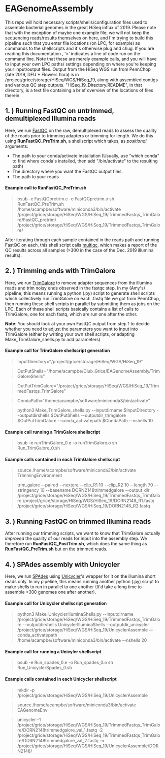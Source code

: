# EAGenomeAssembly
This repo will hold necessary scripts/shells/configuration files used to assemble bacterial genomes in the great HiSeq influx of 2019. Please note that with the exception of maybe one example file, we will not keep the sequencing reads/results
 themselves on here, and I'm trying to build this pipeline such that you enter file locations (on LPC, for example) as commands to the shellscripts and it's otherwise plug and chug. If you are reading this documentation , '>' indicates a line of code run on the command line. Note that these are merely example calls, and you will have to input your own LPC paths/ settings depending on where you're keeping your input/output files. Output from the HiSeq WGS run from PennChop (late 2019, DFU + Flowers flora) is in /project/grice/storage/HiSeq/WGS/HiSeq_19, along with assembled contigs and various QC step outputs. "HiSeq_19_Directory.README", in that directory, is a text file containing a brief overview of the locations of files therein. 


## 1. ) Running FastQC on untrimmed, demultiplexed Illumina reads 
Here, we run [FastQC](https://www.bioinformatics.babraham.ac.uk/projects/fastqc/) on the raw, demultiplexed reads to assess the quality of the reads prior to trimming adapters or trimming for length. We do this using **RunFastQC_PreTrim.sh**, a shellscript which takes, as *positional* arguments:
- The path to your conda/activate installation (Usually, use "which conda" to find where conda's installed, then add "/bin/activate" to the resulting path)
 - The directory where you want the FastQC output files.  
 - The path to your reads

#### Example call to RunFastQC_PreTrim.sh
>  bsub -e FastQCpretrim.e -o FastQCpretrim.o sh RunFastQC_PreTrim.sh /home/acampbe/software/miniconda3/bin/activate /project/grice/storage/HiSeq/WGS/HiSeq_19/TrimmedFastqs_TrimGalore/FastQC_pretrim/ /project/grice/storage/HiSeq/WGS/HiSeq_19/TrimmedFastqs_TrimGalore/

After iterating through each sample contained in the reads path and running FastQC on each, this shell script calls [multiqc](https://multiqc.info/), which makes a report of the QC results across all samples (>300 in the case of the Dec. 2019 illumina results). 

## 2. ) Trimming ends with TrimGalore
Here, we run [TrimGalore](https://github.com/FelixKrueger/TrimGalore) to remove adapter sequences from the illumina reads and trim noisy ends observed in the fastqc step. In my (Amy's) pipeline, this means running a python (.py) script to generate shell scripts which collectively run TrimGalore on each .fastq file we got from PennChop, then running these shell scripts in parallel by submitting them as jobs on the LPC. Each of these shell scripts basically contains a list of calls to TrimGalore, one for each fastq, which are run one after the other. 

**Note**: You should look at your own FastQC output from step 1 to decide whether you need to adjust the parameters you want to input into TrimGalore (either by writing your own shell scripts, or adapting Make_TrimGalore_shells.py to add parameters)

#### Example call for TrimGalore shellscript generation

 > InputDirectory="/project/grice/storage/HiSeq/WGS/HiSeq_19"
 
 >  OutPutShells="/home/acampbe/Club_Grice/EAGenomeAssembly/TrimGaloreShells"
 
 >  OutPutTrimGalore="/project/grice/storage/HiSeq/WGS/HiSeq_19/TrimmedFastqs_TrimGalore"
 
 > CondaPath="/home/acampbe/software/miniconda3/bin/activate"
 
 > python3 Make_TrimGalore_shells.py --inputdirname $InputDirectory --outputdirshells $OutPutShells --outputdir_trimgalore $OutPutTrimGalore --conda_activatepath $CondaPath --nshells 10

#### Example call running a TrimGalore shellscript
 > bsub -e runTrimGalore_0.e -o runTrimGalore.o sh Run_TrimGalore_0.sh


#### Example calls contained in each TrimGalore shellscript
 > source /home/acampbe/software/miniconda3/bin/activate TrimmingEnvironment 
 >  
 > trim_galore --paired --nextera --clip_R1 10 --clip_R2 10 --length 70 --stringency 10 --basename DORN2148trimmedgalore --output_dir /project/grice/storage/HiSeq/WGS/HiSeq_19/TrimmedFastqs_TrimGalore /project/grice/storage/HiSeq/WGS/HiSeq_19/DORN2148_R1.fastq /project/grice/storage/HiSeq/WGS/HiSeq_19/DORN2148_R2.fastq

## 3. ) Running FastQC on trimmed Illumina reads 
After running our trimming scripts, we want to know that TrimGalore actually *improved* the quality of our reads for input into the assembly  step. We therefore run **RunFastQC_PostTrim.sh**, which does the same thing as **RunFastQC_PreTrim.sh** but on the trimmed reads. 

## 4. ) SPAdes assembly with Unicycler 
Here, we run [SPAdes](http://spades.bioinf.spbau.ru/release3.11.1/manual.html) using [Unicycler](https://github.com/rrwick/Unicycler)'s wrapper for it on the illumina short reads only. In my pipeline, this means running another python (.py) script to make shells to run in parallel to one another (It'd take a long time to assemble >300 genomes one after another). 

#### Example call for Unicycler shellscript generation
> python3 Make_UnicyclerIlluminaShells.py --inputdirname /project/grice/storage/HiSeq/WGS/HiSeq_19/TrimmedFastqs_TrimGalore --outputdirshells UnicyclerIlluminaShells --outputdir_unicycler /project/grice/storage/HiSeq/WGS/HiSeq_19/UnicyclerAssemble --conda_activatepath /home/acampbe/software/miniconda3/bin/activate --nshells 20

#### Example call for running a Unicyler shellscript
> bsub -e Run_spades_0.e -o Run_spades_0.o sh Run_UnicyclerSpades_0.sh 

#### Example calls contained in each Unicycler shellscript
> mkdir -p /project/grice/storage/HiSeq/WGS/HiSeq_19/UnicyclerAssemble

> source /home/acampbe/software/miniconda3/bin/activate EAGenomeEnv

> unicycler -1 /project/grice/storage/HiSeq/WGS/HiSeq_19/TrimmedFastqs_TrimGalore/DORN2148trimmedgalore_val_1.fastq -2 /project/grice/storage/HiSeq/WGS/HiSeq_19/TrimmedFastqs_TrimGalore/DORN2148trimmedgalore_val_2.fastq -o /project/grice/storage/HiSeq/WGS/HiSeq_19/UnicyclerAssemble/DORN2148/ 
